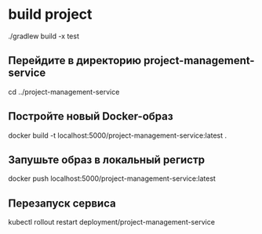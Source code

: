 # build project
./gradlew build -x test 

## Перейдите в директорию project-management-service
cd ../project-management-service

## Постройте новый Docker-образ
docker build -t localhost:5000/project-management-service:latest .

## Запушьте образ в локальный регистр
docker push localhost:5000/project-management-service:latest

## Перезапуск сервиса
kubectl rollout restart deployment/project-management-service